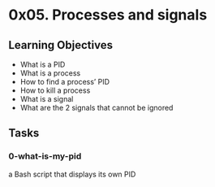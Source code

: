 # 0x05. Processes and signals

## Learning Objectives
  - What is a PID
  - What is a process
  - How to find a process’ PID
  - How to kill a process
  - What is a signal
  - What are the 2 signals that cannot be ignored

## Tasks
### 0-what-is-my-pid
a Bash script that displays its own PID
